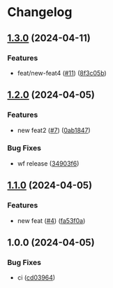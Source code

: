 # Changelog

## [1.3.0](https://github.com/universal-itengineer/release-test/compare/v1.2.0...v1.3.0) (2024-04-11)


### Features

* feat/new-feat4 ([#11](https://github.com/universal-itengineer/release-test/issues/11)) ([8f3c05b](https://github.com/universal-itengineer/release-test/commit/8f3c05b4a56ba849edf0ef67682e04b51719d5b5))

## [1.2.0](https://github.com/universal-itengineer/release-test/compare/v1.1.0...v1.2.0) (2024-04-05)


### Features

* new feat2 ([#7](https://github.com/universal-itengineer/release-test/issues/7)) ([0ab1847](https://github.com/universal-itengineer/release-test/commit/0ab1847360069aa6d8faa91cddb9d4e19a235bee))


### Bug Fixes

* wf release ([34903f6](https://github.com/universal-itengineer/release-test/commit/34903f69895d9ded44d601ad020234d638ba0268))

## [1.1.0](https://github.com/universal-itengineer/release-test/compare/v1.0.0...v1.1.0) (2024-04-05)


### Features

* new feat ([#4](https://github.com/universal-itengineer/release-test/issues/4)) ([fa53f0a](https://github.com/universal-itengineer/release-test/commit/fa53f0ac452212c98920afda822e1673d4b82e81))

## 1.0.0 (2024-04-05)


### Bug Fixes

* ci ([cd03964](https://github.com/universal-itengineer/release-test/commit/cd03964642299a13937911cbab57952dd39812ba))
